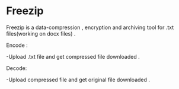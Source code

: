 # Freezip

Freezip is a data-compression , encryption and archiving tool for .txt files(working on docx files) .

Encode :

-Upload .txt file and get compressed file downloaded .

Decode:

-Upload compressed file and get original file downloaded .



